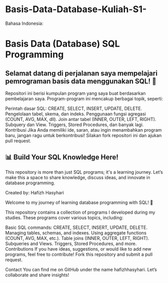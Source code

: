 # Basis-Data-Database-Kuliah-S1-

Bahasa Indonesia:
# Basis Data (Database) SQL Programming

## Selamat datang di perjalanan saya mempelajari pemrograman basis data menggunakan SQL! 🎉

Repositori ini berisi kumpulan program yang saya buat berdasarkan pembelajaran saya. Program-program ini mencakup berbagai topik, seperti:

Perintah dasar SQL: CREATE, SELECT, INSERT, UPDATE, DELETE.
Pengelolaan tabel, skema, dan indeks.
Penggunaan fungsi agregasi (COUNT, AVG, MAX, dll).
Join antar tabel (INNER, OUTER, LEFT, RIGHT).
Subquery dan View.
Triggers, Stored Procedures, dan banyak lagi.
Kontribusi
Jika Anda memiliki ide, saran, atau ingin menambahkan program baru, jangan ragu untuk berkontribusi! Silakan fork repositori ini dan ajukan pull request.

## 📊 Build Your SQL Knowledge Here!
This repository is more than just SQL programs; it's a learning journey. Let’s make this a space to share knowledge, discuss ideas, and innovate in database programming.


Created by: Hafizh Hasyhari

Welcome to my journey of learning database programming with SQL! 🎉

This repository contains a collection of programs I developed during my studies. These programs cover various topics, including:

Basic SQL commands: CREATE, SELECT, INSERT, UPDATE, DELETE.
Managing tables, schemas, and indexes.
Using aggregate functions (COUNT, AVG, MAX, etc.).
Table joins (INNER, OUTER, LEFT, RIGHT).
Subqueries and Views.
Triggers, Stored Procedures, and more.
Contributions
If you have ideas, suggestions, or would like to add new programs, feel free to contribute! Fork this repository and submit a pull request.

Contact
You can find me on GitHub under the name hafizhhasyhari. Let’s collaborate and share insights!
